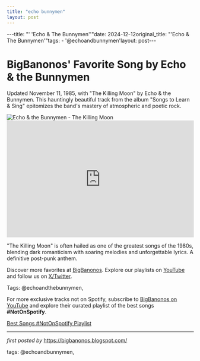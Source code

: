 ```yaml
---
title: "echo bunnymen"
layout: post
---
```

---title: "' 'Echo & The Bunnymen''"date: 2024-12-12original_title: "'Echo & The Bunnymen'"tags:  - '@echoandbunnymen'layout: post---<!-- Post Title --><h1 >BigBanonos' Favorite Song by Echo & the Bunnymen</h1> <!-- Introductory Text --><p >Updated November 11, 1985, with "The Killing Moon" by Echo & the Bunnymen. This hauntingly beautiful track from the album "Songs to Learn & Sing" epitomizes the band's mastery of atmospheric and poetic rock.</p> <!-- Featured Image --><div > <img src="https://i.guim.co.uk/img/media/49c4e97e9ee65c80bf61621dbe08d3966cf2ea99/0_0_2400_1439/master/2400.jpg?width=1200&height=900&quality=85&auto=format&fit=crop&s=071f236853e0cabee484905fa77f1b00" alt="Echo & the Bunnymen - The Killing Moon" /></div> <!-- YouTube Video Embed --><div > <iframe width="100%" height="315" src="https://www.youtube.com/embed/LWz0JC7afNQ" title="Echo & The Bunnymen - The Killing Moon (Official Music Video)" frameborder="0" allow="accelerometer; autoplay; clipboard-write; encrypted-media; gyroscope; picture-in-picture; web-share" referrerpolicy="strict-origin-when-cross-origin" allowfullscreen></iframe></div> <!-- Song Information --><div > <p>"The Killing Moon" is often hailed as one of the greatest songs of the 1980s, blending dark romanticism with soaring melodies and unforgettable lyrics. A definitive post-punk anthem.</p></div> <!-- Footer Links --><div > <p>Discover more favorites at <a href="https://bigbanonos.blogspot.com/" target="_blank">BigBanonos</a>. Explore our playlists on <a href="https://www.youtube.com/@BigBanonos" target="_blank">YouTube</a> and follow us on <a href="https://x.com/bigbanonos" target="_blank">X/Twitter</a>.</p></div> <!-- Tags --><p >Tags: @echoandthebunnymen,</p><!--Subscribe and Playlist Links--><div>    <p>For more exclusive tracks not on Spotify, subscribe to <a href="https://www.youtube.com/@BigBanonos" target="_blank">BigBanonos on YouTube</a> and explore their curated playlist of the best songs <strong>#NotOnSpotify</strong>.</p>    <p><a href="https://www.youtube.com/playlist?list=PLtuNtuTatqI0kFahUCbtbfenC_ET5O_tr" target="_blank">Best Songs #NotOnSpotify Playlist<br /></a></p></div><hr /><p><em>first posted by</em> <a href="https://bigbanonos.blogspot.com/" rel="noopener" target="_new">https://bigbanonos.blogspot.com/</a></p><p>tags: @echoandbunnymen,</p>